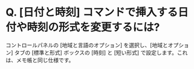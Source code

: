 # Q. \[日付と時刻\] コマンドで挿入する日付や時刻の形式を変更するには?

コントロールパネルの \[地域と言語のオプション\] を選択し、\[地域とオプション\] タブの \[標準と形式\] ボックスの \[時刻\] と \[短い形式\]
で設定します。これは、メモ帳と同じ仕様です。
